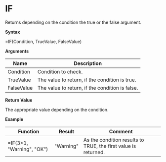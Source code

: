 # IF

Returns depending on the condition the true or the false argument.

**Syntax**

=IF(Condition, TrueValue, FalseValue)

**Arguments**

| Name       | Description                                     |
|------------|-------------------------------------------------|
| Condition  | Condition to check.                             |
| TrueValue  | The value to return, if the condition is true.  |
| FalseValue | The value to return, if the condition is false. |

**Return Value**

The appropriate value depending on the condition.

**Example**

| Function                     | Result    | Comment                                                        |
|------------------------------|-----------|----------------------------------------------------------------|
| =IF(3&gt;1, "Warning", "OK") | "Warning" | As the condition results to TRUE, the first value is returned. |
